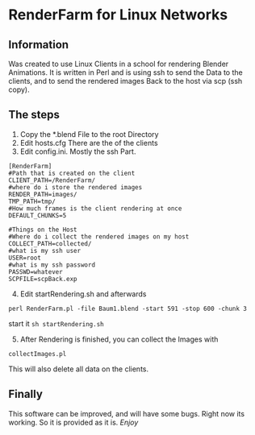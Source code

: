 # RenderFarm for Linux Networks

## Information

Was created to use Linux Clients in a school for rendering Blender Animations.
It is written in Perl and is using ssh to send the Data to the clients, and
to send the rendered images Back to the host via scp (ssh copy).

## The steps
1. Copy the *.blend File to the root Directory
2. Edit hosts.cfg
   There are the <hostnames> of the clients
3. Edit config.ini. Mostly the ssh Part.
```
[RenderFarm]
#Path that is created on the client
CLIENT_PATH=/RenderFarm/
#where do i store the rendered images
RENDER_PATH=images/
TMP_PATH=tmp/
#How much frames is the client rendering at once
DEFAULT_CHUNKS=5

#Things on the Host
#Where do i collect the rendered images on my host
COLLECT_PATH=collected/
#what is my ssh user
USER=root
#what is my ssh password
PASSWD=whatever
SCPFILE=scpBack.exp
```
4. Edit startRendering.sh and afterwards
```
perl RenderFarm.pl -file Baum1.blend -start 591 -stop 600 -chunk 3
```
start it `sh startRendering.sh`

5. After Rendering is finished, you can collect the Images with
```
collectImages.pl
```
This will also delete all data on the clients.
## Finally
This software can be improved, and will have some bugs. Right now its working.
So it is provided as it is. *Enjoy*
